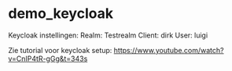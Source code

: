 # demo_keycloak

Keycloak instellingen:
Realm: Testrealm
Client: dirk
User: luigi

Zie tutorial voor keycloak setup: https://www.youtube.com/watch?v=CnIP4tR-gGg&t=343s
